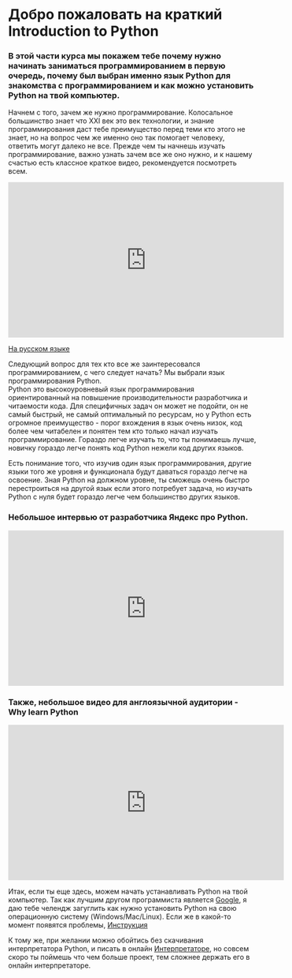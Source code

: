 # Добро пожаловать на краткий Introduction to Python
### В этой части курса мы покажем тебе почему нужно начинать заниматься программированием в первую очередь, почему был выбран именно язык Python для знакомства с программированием и как можно установить Python на твой компьютер.  

Начнем с того, зачем же нужно программирование. Колосальное большинство знает что
XXI век это век технологии, и знание программирования даст тебе преимущество перед теми кто этого не знает,
но на вопрос чем же именно оно так помогает человеку, ответить могут далеко не все.
Прежде чем ты начнешь изучать программирование, важно узнать зачем все же оно нужно,
и к нашему счастью есть классное краткое видео, рекомендуется посмотреть всем.  

<iframe width="560" height="315" src="https://www.youtube.com/embed/Dv7gLpW91DM" frameborder="0" allow="accelerometer; autoplay; encrypted-media; gyroscope; picture-in-picture" allowfullscreen></iframe>


<a href="https://www.youtube.com/watch?v=5Jc9V0_zkIQ" target="_blank">На русском языке</a>  
 
Следующий вопрос для тех кто все же заинтересовался программированием, с чего следует начать? Мы выбрали язык программирования Python.  
Python это высокоуровневый язык программирования ориентированный на повышение производительности разработчика и читаемости кода.
Для специфичных задач он может не подойти, он не самый быстрый, не самый оптимальный по ресурсам, но у Python есть огромное преимущество - 
порог вхождения в язык очень низок, код более чем читабелен и понятен тем кто только начал изучать программирование. Гораздо легче изучать 
то, что ты понимаешь лучше, новичку гораздо легче понять код Python нежели код других языков.

Есть понимание того, что изучив один язык программирования, другие языки того же уровня и функционала будут даваться гораздо легче
на освоение. Зная Python на должном уровне, ты сможешь очень быстро перестроиться на другой язык если этого потребует задача, но
изучать Python с нуля будет гораздо легче чем большинство других языков.  
### Небольшое интервью от разработчика Яндекс про Python.    
<iframe width="560" height="315" src="https://www.youtube.com/embed/6I7ybevPUKM" frameborder="0" allow="accelerometer; autoplay; encrypted-media; gyroscope; picture-in-picture" allowfullscreen></iframe>


### Также, небольшое видео для англоязычной аудитории - Why learn Python    

<iframe width="560" height="315" src="https://www.youtube.com/embed/zNHHBdyMm14" frameborder="0" allow="accelerometer; autoplay; encrypted-media; gyroscope; picture-in-picture" allowfullscreen></iframe>



Итак, если ты еще здесь, можем начать устанавливать Python на твой компьютер.
Так как лучшим другом программиста является <a href="https://www.google.com" target="_blank">Google</a>, я даю тебе челендж загуглить как 
нужно установить Python на свою операционную систему (Windows/Mac/Linux). Если же в какой-то момент появятся проблемы, <a href="https://www.youtube.com/watch?v=8v9JbA5iZ2g" target="_blank">Инструкция</a>  

К тому же, при желании можно обойтись без скачивания интерпретатора Python, и писать в онлайн <a href="https://repl.it/repls/DarkredNanoEvaluations" target="_blank">Интерпретаторе</a>, но совсем скоро ты поймешь что чем больше проект, тем сложнее держать его в онлайн интерпретаторе.


